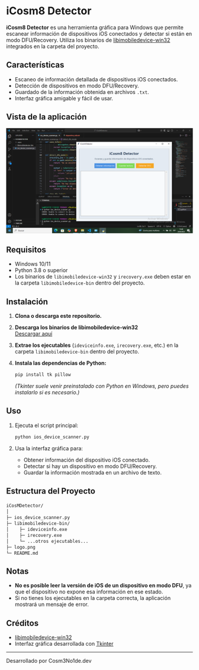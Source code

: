 # iCosm8 Detector

**iCosm8 Detector** es una herramienta gráfica para Windows que permite escanear información de dispositivos iOS conectados y detectar si están en modo DFU/Recovery. Utiliza los binarios de [libimobiledevice-win32](https://github.com/libimobiledevice-win32/imobiledevice-win32) integrados en la carpeta del proyecto.

## Características

- Escaneo de información detallada de dispositivos iOS conectados.
- Detección de dispositivos en modo DFU/Recovery.
- Guardado de la información obtenida en archivos `.txt`.
- Interfaz gráfica amigable y fácil de usar.

## Vista de la aplicación

![Vista de la aplicación](./img.png.png)



## Requisitos

- Windows 10/11
- Python 3.8 o superior
- Los binarios de `libimobiledevice-win32` y `irecovery.exe` deben estar en la carpeta `libimobiledevice-bin` dentro del proyecto.

## Instalación

1. **Clona o descarga este repositorio.**
2. **Descarga los binarios de libimobiledevice-win32**  
   [Descargar aquí](https://github.com/libimobiledevice-win32/imobiledevice-win32/releases)
3. **Extrae los ejecutables** (`ideviceinfo.exe`, `irecovery.exe`, etc.) en la carpeta `libimobiledevice-bin` dentro del proyecto.
4. **Instala las dependencias de Python:**

   ```bash
   pip install tk pillow
   ```

   *(Tkinter suele venir preinstalado con Python en Windows, pero puedes instalarlo si es necesario.)*

## Uso

1. Ejecuta el script principal:

   ```bash
   python ios_device_scanner.py
   ```

2. Usa la interfaz gráfica para:
   - Obtener información del dispositivo iOS conectado.
   - Detectar si hay un dispositivo en modo DFU/Recovery.
   - Guardar la información mostrada en un archivo de texto.

## Estructura del Proyecto

```
iCosMDetector/
│
├─ ios_device_scanner.py
├─ libimobiledevice-bin/
│    ├─ ideviceinfo.exe
│    ├─ irecovery.exe
│    └─ ...otros ejecutables...
├─ logo.png
└─ README.md
```

## Notas

- **No es posible leer la versión de iOS de un dispositivo en modo DFU**, ya que el dispositivo no expone esa información en ese estado.
- Si no tienes los ejecutables en la carpeta correcta, la aplicación mostrará un mensaje de error.

## Créditos

- [libimobiledevice-win32](https://github.com/libimobiledevice-win32/imobiledevice-win32)
- Interfaz gráfica desarrollada con [Tkinter](https://docs.python.org/3/library/tkinter.html)

---
Desarrollado por Cosm3No1de.dev
